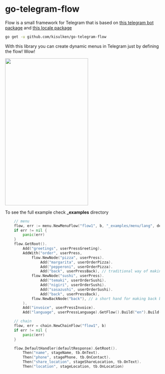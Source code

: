 # go-telegram-flow
Flow is a small framework for Telegram that is based on [this telegram bot package](https://github.com/tucnak/telebot) and [this locale package](https://github.com/tucnak/tr)

```Bash
go get -u github.com/kisulken/go-telegram-flow
```

With this library you can create dynamic menus in Telegram just by defining the flow! Wow!

<img src="https://drive.google.com/uc?id=174701OOF1wD6Eqs2u7K-EYfCfFlkvZTq&export=download" alt="" data-canonical-src="https://gyazo.com/eb5c5741b6a9a16c692170a41a49c858.png" width="270" height="480" />

To see the full example check **_examples** directory
```Go
    // menu
	flow, err := menu.NewMenuFlow("flow1", b, "_examples/menu/lang", defaultLocale)
	if err != nil {
		panic(err)
	} 
	flow.GetRoot().
		Add("greetings", userPressGreeting).
		AddWith("order", userPress,
			flow.NewNode("pizza", userPress).
				Add("margarita", userOrderPizza).
				Add("pepperoni", userOrderPizza).
				Add("back", userPressBack), // traditional way of making back buttons
			flow.NewNode("sushi", userPress).
				Add("temaki", userOrderSushi).
				Add("nigiri", userOrderSushi).
				Add("sasazushi", userOrderSushi).
				Add("back", userPressBack),
			flow.NewBackNode("back"), // a short hand for making back buttons
		).
		Add("invoice", userPressInvoice).
		Add("language", userPressLanguage).GetFlow().Build("en").Build("ru")
```
```Go
    // chain
	flow, err = chain.NewChainFlow("flow1", b)
	if err != nil {
		panic(err)
	}

	flow.DefaultHandler(defaultResponse).GetRoot().
		Then("name", stageName, tb.OnText).
		Then("phone", stagePhone, tb.OnContact).
		Then("share_location", stageShareLocation, tb.OnText).
		Then("location", stageLocation, tb.OnLocation)
```
